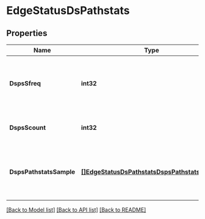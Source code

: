 # EdgeStatusDsPathstats

## Properties
Name | Type | Description | Notes
------------ | ------------- | ------------- | -------------
**DspsSfreq** | **int32** | Sampling frequency, indicates the sampling granularity in seconds | [optional] [default to null]
**DspsScount** | **int32** | Number of samples present in this block. | [optional] [default to null]
**DspsPathstatsSample** | [**[]EdgeStatusDsPathstatsDspsPathstatsSample**](EdgeStatus_ds_pathstats_dsps_pathstats_sample.md) | Pathstats sample giving stats at the start of each sampling interval. | [optional] [default to null]

[[Back to Model list]](../README.md#documentation-for-models) [[Back to API list]](../README.md#documentation-for-api-endpoints) [[Back to README]](../README.md)

